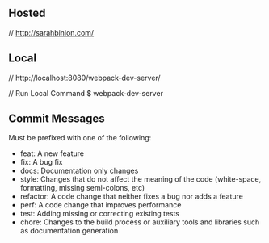 
## Hosted

// http://sarahbinion.com/

## Local

// http://localhost:8080/webpack-dev-server/

// Run Local Command
$ webpack-dev-server

## Commit Messages

Must be prefixed with one of the following:
* feat: A new feature
* fix: A bug fix
* docs: Documentation only changes
* style: Changes that do not affect the meaning of the code (white-space, formatting, missing semi-colons, etc)
* refactor: A code change that neither fixes a bug nor adds a feature
* perf: A code change that improves performance
* test: Adding missing or correcting existing tests
* chore: Changes to the build process or auxiliary tools and libraries such as documentation generation